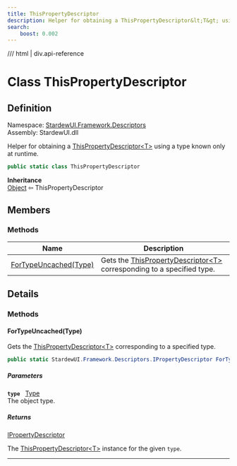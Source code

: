 ```yaml
---
title: ThisPropertyDescriptor
description: Helper for obtaining a ThisPropertyDescriptor&lt;T&gt; using a type known only at runtime.
search:
    boost: 0.002
---
```


<link rel="stylesheet" href="/StardewUI/stylesheets/reference.css" />

/// html | div.api-reference

# Class ThisPropertyDescriptor

## Definition

<div class="api-definition" markdown>

Namespace: [StardewUI.Framework.Descriptors](index.md)  
Assembly: StardewUI.dll  

</div>

Helper for obtaining a [ThisPropertyDescriptor&lt;T&gt;](thispropertydescriptor-1.md) using a type known only at runtime.

```cs
public static class ThisPropertyDescriptor
```

**Inheritance**  
[Object](https://learn.microsoft.com/en-us/dotnet/api/system.object) ⇦ ThisPropertyDescriptor

## Members

### Methods

 | Name | Description |
| --- | --- |
| [ForTypeUncached(Type)](#fortypeuncachedtype) | Gets the [ThisPropertyDescriptor&lt;T&gt;](thispropertydescriptor-1.md) corresponding to a specified type. | 

## Details

### Methods

#### ForTypeUncached(Type)

Gets the [ThisPropertyDescriptor&lt;T&gt;](thispropertydescriptor-1.md) corresponding to a specified type.

```cs
public static StardewUI.Framework.Descriptors.IPropertyDescriptor ForTypeUncached(System.Type type);
```

##### Parameters

**`type`** &nbsp; [Type](https://learn.microsoft.com/en-us/dotnet/api/system.type)  
The object type.

##### Returns

[IPropertyDescriptor](ipropertydescriptor.md)

  The [ThisPropertyDescriptor&lt;T&gt;](thispropertydescriptor-1.md) instance for the given `type`.

-----

